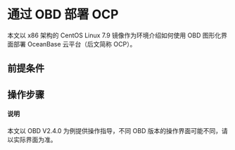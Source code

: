 # 通过 OBD 部署 OCP

本文以 x86 架构的 CentOS Linux 7.9 镜像作为环境介绍如何使用 OBD 图形化界面部署 OceanBase 云平台（后文简称 OCP）。

## 前提条件

## 操作步骤

<main id="notice" type='explain'>
  <h4>说明</h4>
  <p>本文以 OBD V2.4.0 为例提供操作指导，不同 OBD 版本的操作界面可能不同，请以实际界面为准。</p>
</main>
